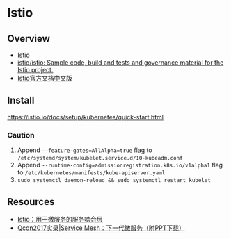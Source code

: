 # Istio


## Overview

- [Istio](https://istio.io/)
- [istio/istio: Sample code, build and tests and governance material for the Istio project.](https://github.com/istio/istio)
- [Istio官方文档中文版](https://doczhcn.gitbooks.io/istio/content/)


## Install

https://istio.io/docs/setup/kubernetes/quick-start.html

### Caution

1. Append `--feature-gates=AllAlpha=true` flag to `/etc/systemd/system/kubelet.service.d/10-kubeadm.conf`
2. Append `--runtime-config=admissionregistration.k8s.io/v1alpha1` flag to `/etc/kubernetes/manifests/kube-apiserver.yaml`
3. `sudo systemctl daemon-reload && sudo systemctl restart kubelet`


## Resources

- [Istio：用于微服务的服务啮合层](http://www.infoq.com/cn/news/2017/05/istio)
- [Qcon2017实录|Service Mesh：下一代微服务（附PPT下载）](https://mp.weixin.qq.com/s/KeHX4Ybh3Tc_3xEQlCiS5w)

